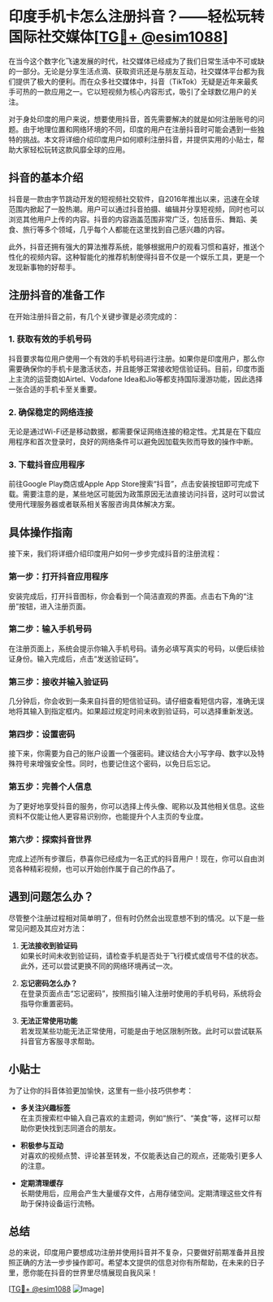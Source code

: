 # 印度手机卡怎么注册抖音？——轻松玩转国际社交媒体[[TG💪+ @esim1088](https://t.me/s/esim1088)]

在当今这个数字化飞速发展的时代，社交媒体已经成为了我们日常生活中不可或缺的一部分。无论是分享生活点滴、获取资讯还是与朋友互动，社交媒体平台都为我们提供了极大的便利。而在众多社交媒体中，抖音（TikTok）无疑是近年来最炙手可热的一款应用之一。它以短视频为核心内容形式，吸引了全球数亿用户的关注。

对于身处印度的用户来说，想要使用抖音，首先需要解决的就是如何注册账号的问题。由于地理位置和网络环境的不同，印度的用户在注册抖音时可能会遇到一些独特的挑战。本文将详细介绍印度用户如何顺利注册抖音，并提供实用的小贴士，帮助大家轻松玩转这款风靡全球的应用。

## 抖音的基本介绍

抖音是一款由字节跳动开发的短视频社交软件，自2016年推出以来，迅速在全球范围内掀起了一股热潮。用户可以通过抖音拍摄、编辑并分享短视频，同时也可以浏览其他用户上传的内容。抖音的内容涵盖范围非常广泛，包括音乐、舞蹈、美食、旅行等多个领域，几乎每个人都能在这里找到自己感兴趣的内容。

此外，抖音还拥有强大的算法推荐系统，能够根据用户的观看习惯和喜好，推送个性化的视频内容。这种智能化的推荐机制使得抖音不仅是一个娱乐工具，更是一个发现新事物的好帮手。

## 注册抖音的准备工作

在开始注册抖音之前，有几个关键步骤是必须完成的：

### 1. 获取有效的手机号码

抖音要求每位用户使用一个有效的手机号码进行注册。如果你是印度用户，那么你需要确保你的手机卡是激活状态，并且能够正常接收短信验证码。目前，印度市面上主流的运营商如Airtel、Vodafone Idea和Jio等都支持国际漫游功能，因此选择一张合适的手机卡至关重要。

### 2. 确保稳定的网络连接

无论是通过Wi-Fi还是移动数据，都需要保证网络连接的稳定性。尤其是在下载应用程序和首次登录时，良好的网络条件可以避免因加载失败而导致的操作中断。

### 3. 下载抖音应用程序

前往Google Play商店或Apple App Store搜索“抖音”，点击安装按钮即可完成下载。需要注意的是，某些地区可能因为政策原因无法直接访问抖音，这时可以尝试使用代理服务器或者联系相关客服咨询具体解决方案。

## 具体操作指南

接下来，我们将详细介绍印度用户如何一步步完成抖音的注册流程：

### 第一步：打开抖音应用程序

安装完成后，打开抖音图标，你会看到一个简洁直观的界面。点击右下角的“注册”按钮，进入注册页面。

### 第二步：输入手机号码

在注册页面上，系统会提示你输入手机号码。请务必填写真实的号码，以便后续验证身份。输入完成后，点击“发送验证码”。

### 第三步：接收并输入验证码

几分钟后，你会收到一条来自抖音的短信验证码。请仔细查看短信内容，准确无误地将其输入到指定框内。如果超过规定时间未收到验证码，可以选择重新发送。

### 第四步：设置密码

接下来，你需要为自己的账户设置一个强密码。建议结合大小写字母、数字以及特殊符号来增强安全性。同时，也要记住这个密码，以免日后忘记。

### 第五步：完善个人信息

为了更好地享受抖音的服务，你可以选择上传头像、昵称以及其他相关信息。这些资料不仅能让他人更容易识别你，也能提升个人主页的专业度。

### 第六步：探索抖音世界

完成上述所有步骤后，恭喜你已经成为一名正式的抖音用户！现在，你可以自由浏览各种精彩视频，也可以开始创作属于自己的作品了。

## 遇到问题怎么办？

尽管整个注册过程相对简单明了，但有时仍然会出现意想不到的情况。以下是一些常见问题及其应对方法：

1. **无法接收到验证码**  
   如果长时间未收到验证码，请检查手机是否处于飞行模式或信号不佳的状态。此外，还可以尝试更换不同的网络环境再试一次。

2. **忘记密码怎么办？**  
   在登录页面点击“忘记密码”，按照指引输入注册时使用的手机号码，系统将会指导你重置密码。

3. **无法正常使用功能**  
   若发现某些功能无法正常使用，可能是由于地区限制所致。此时可以尝试联系抖音官方客服寻求帮助。

## 小贴士

为了让你的抖音体验更加愉快，这里有一些小技巧供参考：

- **多关注兴趣标签**  
  在主页搜索栏中输入自己喜欢的主题词，例如“旅行”、“美食”等，这样可以帮助你更快找到志同道合的朋友。

- **积极参与互动**  
  对喜欢的视频点赞、评论甚至转发，不仅能表达自己的观点，还能吸引更多人的注意。

- **定期清理缓存**  
  长期使用后，应用会产生大量缓存文件，占用存储空间。定期清理这些文件有助于保持设备运行流畅。

## 总结

总的来说，印度用户要想成功注册并使用抖音并不复杂，只要做好前期准备并且按照正确的方法一步步操作即可。希望本文提供的信息对你有所帮助，在未来的日子里，愿你能在抖音的世界里尽情展现自我风采！

[[TG💪+ @esim1088](https://t.me/s/esim1088) ![Image](https://i.postimg.cc/4NQfJmqS/Snipaste-2025-05-13-00-14-12.png)]